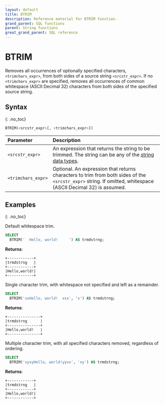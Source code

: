 ```yaml
---
layout: default
title: BTRIM
description: Reference material for BTRIM function.
grand_parent: SQL functions
parent: String functions
great_grand_parent: SQL reference
---
```


# BTRIM

Removes all occurrences of optionally specified characters, `<trimchars_expr>`, from both sides of a source string `<srcstr_expr>`. If no `<trimchars_expr>` are specified, removes all occurrences of common whitespace (ASCII Decimal 32) characters from both sides of the specified source string.

## Syntax
{: .no_toc}

```sql
BTRIM(<srcstr_expr>[, <trimchars_expr>])
```

| Parameter        | Description                |
| :--------------- | :------------------------- |
| `<srcstr_expr>`  | An expression that returns the string to be trimmed. The string can be any of the [string data types](../../general-reference/data-types.md#string).|
| `<trimchars_expr>` | Optional. An expression that returns characters to trim from both sides of the `<srcstr_expr>` string. If omitted, whitespace (ASCII Decimal 32) is assumed. |

## Examples
{: .no_toc}

Default whitespace trim.

```sql
SELECT
  BTRIM('  Hello, world!     ') AS trmdstrng;
```

**Returns**:

```
+------------+
|trmdstrng   |
+------------+
|Hello,world!|
+------------+
```

Single character trim, with whitespace not specified and left as a remainder.

```sql
SELECT
  BTRIM('xxHello, world!  xxx', 'x') AS trmdstrng;
```

**Returns**:

```
+---------------+
|trmdstrng      |
+---------------+
|Hello,world!   |
+---------------+
```

Multiple character trim, with all specified characters removed, regardless of ordering.

```sql
SELECT
  BTRIM('xyxyHello, world!yyxx', 'xy') AS trmdstrng;
```

**Returns**:

```
+------------+
|trmdstrng   |
+------------+
|Hello,world!|
+------------+
```